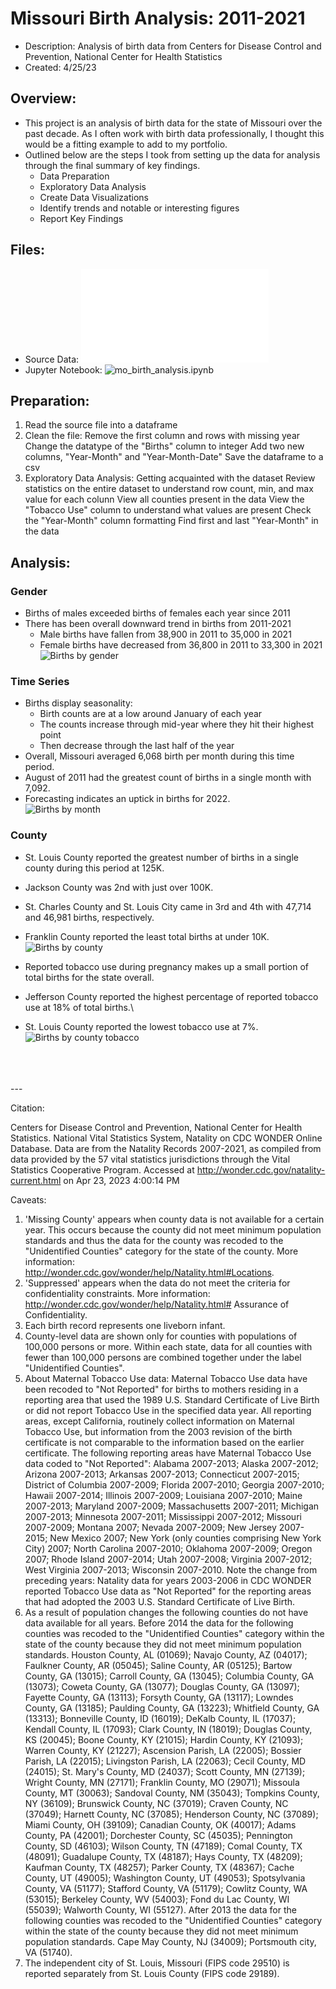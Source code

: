 # Missouri Birth Analysis: 2011-2021  
- Description: Analysis of birth data from Centers for Disease Control and Prevention, National Center for Health Statistics 
- Created: 4/25/23  

## Overview:
- This project is an analysis of birth data for the state of Missouri over the past decade. As I often work with birth data professionally, I thought this would be a fitting example to add to my portfolio. 
- Outlined below are the steps I took from setting up the data for analysis through the final summary of key findings.  
    - Data Preparation  
    - Exploratory Data Analysis  
    - Create Data Visualizations  
    - Identify trends and notable or interesting figures  
    - Report Key Findings  

## Files:
- Source Data: ![Birth_Data_Natality_2011-2021.txt](/Birth_Data_Natality_2011-2021.txt)  
- Jupyter Notebook: ![mo_birth_analysis.ipynb](/mo_birth_analysis.ipynb)

## Preparation:
1. Read the source file into a dataframe
2. Clean the file: 
Remove the first column and rows with missing year
Change the datatype of the "Births" column to integer
Add two new columns, "Year-Month" and "Year-Month-Date"
Save the dataframe to a csv
3. Exploratory Data Analysis: Getting acquainted with the dataset
Review statistics on the entire dataset to understand row count, min, and max value for each colunn
View all counties present in the data
View the "Tobacco Use" column to understand what values are present
Check the "Year-Month" column formatting
Find first and last "Year-Month" in the data

## Analysis:

### Gender
- Births of males exceeded births of females each year since 2011
- There has been overall downward trend in births from 2011-2021
    - Male births have fallen from 38,900 in 2011 to 35,000 in 2021
    - Female births have decreased from 36,800 in 2011 to 33,300 in 2021
![Births by gender](/charts/MO_Births_Gender_Trend.png)

### Time Series
- Births display seasonality: 
    - Birth counts are at a low around January of each year  
    - The counts increase through mid-year where they hit their highest point  
    - Then decrease through the last half of the year  
- Overall, Missouri averaged 6,068 birth per month during this time period.
- August of 2011 had the greatest count of births in a single month with 7,092.
- Forecasting indicates an uptick in births for 2022.  
![Births by month](/charts/MO_Births_Month+Forecast.png)

### County
- St. Louis County reported the greatest number of births in a single county during this period at 125K.
- Jackson County was 2nd with just over 100K.
- St. Charles County and St. Louis City came in 3rd and 4th with 47,714 and 46,981 births, respectively.
- Franklin County reported the least total births at under 10K.
![Births by county](/charts/MO_Births_County.png)

- Reported tobacco use during pregnancy makes up a small portion of total births for the state overall.
- Jefferson County reported the highest percentage of reported tobacco use at 18% of total births.\
- St. Louis County reported the lowest tobacco use at 7%.
![Births by county tobacco](/charts/MO_Birth_County_Tobacco.png)




<br/>
<br/>
<br/>
---  

Citation:     
  
Centers for Disease Control and Prevention, National Center for Health Statistics. National Vital Statistics System, Natality on CDC WONDER Online Database. Data are from the Natality Records 2007-2021, as compiled from data provided by the 57 vital statistics jurisdictions through the Vital Statistics Cooperative Program. Accessed at http://wonder.cdc.gov/natality-current.html on Apr 23, 2023 4:00:14 PM   
  
Caveats:  
  
1. 'Missing County' appears when county data is not available for a certain year. This occurs because the county did not meet minimum population standards and thus the data for the county was recoded to the "Unidentified Counties" category for the state of the county. More information: http://wonder.cdc.gov/wonder/help/Natality.html#Locations.
2. 'Suppressed' appears when the data do not meet the criteria for confidentiality constraints. More information: http://wonder.cdc.gov/wonder/help/Natality.html# Assurance of Confidentiality.
3. Each birth record represents one liveborn infant.
4. County-level data are shown only for counties with populations of 100,000 persons or more. Within each state, data for all counties with fewer than 100,000 persons are combined together under the label "Unidentified Counties".
5. About Maternal Tobacco Use data: Maternal Tobacco Use data have been recoded to "Not Reported" for births to mothers residing in a reporting area that used the 1989 U.S. Standard Certificate of Live Birth or did not report Tobacco Use in the specified data year. All reporting areas, except California, routinely collect information on Maternal Tobacco Use, but information from the 2003 revision of the birth certificate is not comparable to the information based on the earlier certificate. The following reporting areas have Maternal Tobacco Use data coded to "Not Reported": Alabama 2007-2013; Alaska 2007-2012; Arizona 2007-2013; Arkansas 2007-2013; Connecticut 2007-2015; District of Columbia 2007-2009; Florida 2007-2010; Georgia 2007-2010; Hawaii 2007-2014; Illinois 2007-2009; Louisiana 2007-2010; Maine 2007-2013; Maryland 2007-2009; Massachusetts 2007-2011; Michigan 2007-2013; Minnesota 2007-2011; Mississippi 2007-2012; Missouri 2007-2009; Montana 2007; Nevada 2007-2009; New Jersey 2007-2015; New Mexico 2007; New York (only counties comprising New York City) 2007; North Carolina 2007-2010; Oklahoma 2007-2009; Oregon 2007; Rhode Island 2007-2014; Utah 2007-2008; Virginia 2007-2012; West Virginia 2007-2013; Wisconsin 2007-2010. Note the change from preceding years: Natality data for years 2003-2006 in CDC WONDER reported Tobacco Use data as "Not Reported" for the reporting areas that had adopted the 2003 U.S. Standard Certificate of Live Birth. 
6. As a result of population changes the following counties do not have data available for all years. Before 2014 the data for the following counties was recoded to the "Unidentified Counties" category within the state of the county because they did not meet minimum population standards. Houston County, AL (01069); Navajo County, AZ (04017); Faulkner County, AR (05045); Saline County, AR (05125); Bartow County, GA (13015); Carroll County, GA (13045); Columbia County, GA (13073); Coweta County, GA (13077); Douglas County, GA (13097); Fayette County, GA (13113); Forsyth County, GA (13117); Lowndes County, GA (13185); Paulding County, GA (13223); Whitfield County, GA (13313); Bonneville County, ID (16019); DeKalb County, IL (17037); Kendall County, IL (17093); Clark County, IN (18019); Douglas County, KS (20045); Boone County, KY (21015); Hardin County, KY (21093); Warren County, KY (21227); Ascension Parish, LA (22005); Bossier Parish, LA (22015); Livingston Parish, LA (22063); Cecil County, MD (24015); St. Mary's County, MD (24037); Scott County, MN (27139); Wright County, MN (27171); Franklin County, MO (29071); Missoula County, MT (30063); Sandoval County, NM (35043); Tompkins County, NY (36109); Brunswick County, NC (37019); Craven County, NC (37049); Harnett County, NC (37085); Henderson County, NC (37089); Miami County, OH (39109); Canadian County, OK (40017); Adams County, PA (42001); Dorchester County, SC (45035); Pennington County, SD (46103); Wilson County, TN (47189); Comal County, TX (48091); Guadalupe County, TX (48187); Hays County, TX (48209); Kaufman County, TX (48257); Parker County, TX (48367); Cache County, UT (49005); Washington County, UT (49053); Spotsylvania County, VA (51177); Stafford County, VA (51179); Cowlitz County, WA (53015); Berkeley County, WV (54003); Fond du Lac County, WI (55039); Walworth County, WI (55127). After 2013 the data for the following counties was recoded to the "Unidentified Counties" category within the state of the county because they did not meet minimum population standards. Cape May County, NJ (34009); Portsmouth city, VA (51740). 
7. The independent city of St. Louis, Missouri (FIPS code 29510) is reported separately from St. Louis County (FIPS code 29189).